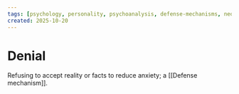 ```yaml
---
tags: [psychology, personality, psychoanalysis, defense-mechanisms, neo-freudians, social-cognitive, traits, big-five, assessment, mbti]
created: 2025-10-20
---
```

# Denial

Refusing to accept reality or facts to reduce anxiety; a [[Defense mechanism]].
